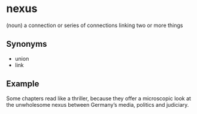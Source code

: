 # nexus

(noun) a connection or series of connections linking two or more things

## Synonyms

+ union
+ link

## Example

Some chapters read like a thriller, because they offer a microscopic look at the unwholesome nexus between Germany’s media, politics and judiciary.
